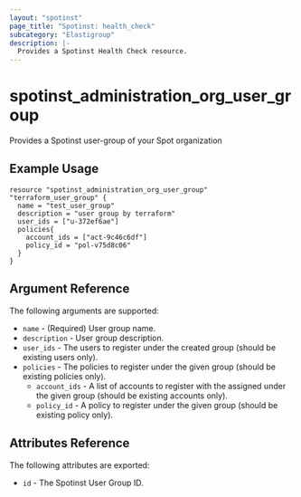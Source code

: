 ```yaml
---
layout: "spotinst"
page_title: "Spotinst: health_check"
subcategory: "Elastigroup"
description: |-
  Provides a Spotinst Health Check resource.
---
```


# spotinst\_administration\_org\_user\_group

Provides a Spotinst user-group of your Spot organization

## Example Usage

```hcl 
resource "spotinst_administration_org_user_group" "terraform_user_group" {
  name = "test_user_group"
  description = "user group by terraform"
  user_ids = ["u-372ef6ae"]
  policies{
    account_ids = ["act-9c46c6df"]
    policy_id = "pol-v75d8c06"
  }
}
```

## Argument Reference

The following arguments are supported:

* `name` - (Required) User group name.
* `description` - User group description.
* `user_ids` - The users to register under the created group (should be existing users only).
* `policies` - The policies to register under the given group (should be existing policies only).
    * `account_ids` - A list of accounts to register with the assigned under the given group (should be existing accounts only).
    * `policy_id` - A policy to register under the given group (should be existing policy only).

## Attributes Reference

The following attributes are exported:

* `id` - The Spotinst User Group ID.
